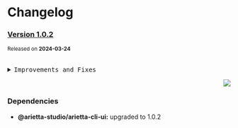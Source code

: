 <a name="readme-top"></a>

# Changelog

### [Version 1.0.2](https://github.com/arietta-studio/arietta-tools/compare/@arietta-studio/arietta-compass@1.0.1...@arietta-studio/arietta-compass@1.0.2)

<sup>Released on **2024-03-24**</sup>

<br/>

<details>
<summary><kbd>Improvements and Fixes</kbd></summary>

</details>

<div align="right">

[![](https://img.shields.io/badge/-BACK_TO_TOP-151515?style=flat-square)](#readme-top)

</div>

### Dependencies

- **@arietta-studio/arietta-cli-ui:** upgraded to 1.0.2
